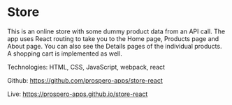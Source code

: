 # Store

This is an online store with some dummy product data from an API call. The app uses React routing to take you to the Home page, Products page and About page. You can also see the Details pages of the individual products. A shopping cart is implemented as well.

Technologies: HTML, CSS, JavaScript, webpack, react

Github: https://github.com/prospero-apps/store-react 

Live: https://prospero-apps.github.io/store-react
